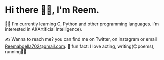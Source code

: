 # Hi there 👋👋, I'm Reem.

   👩‍🦯 I'm currently learning C, Python and other programming languages. I'm interested in AI(Artificial Intelligence).
   
   ✍ Wanna to reach me? you can find me on Twitter, on instagram or email Reemabdella702@gmail.com.
   🎇 fun fact: I love acting, writing(😍poems), running🏃‍♀️
